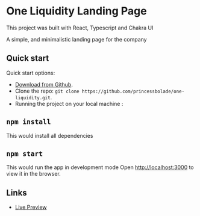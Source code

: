 # One Liquidity Landing Page 

This project was built with React, Typescript and Chakra UI

A simple, and minimalistic landing page for the company 

## Quick start

Quick start options:

- [Download from Github](https://github.com/princessbolade/one-liquidity.git).
- Clone the repo: `git clone https://github.com/princessbolade/one-liquidity.git`.
- Running the project on your local machine :

## `npm install`
This would install all dependencies

## `npm start`
This would run the app in development mode 
Open [http://localhost:3000](http://localhost:3000) to view it in the browser.


## Links
+ [Live Preview](https://one-liquidity-assesment.netlify.app)
